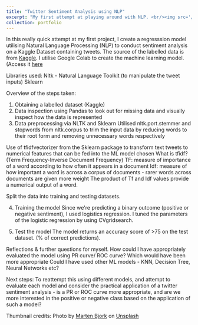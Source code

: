 ```yaml
---
title: "Twitter Sentiment Analysis using NLP"
excerpt: "My first attempt at playing around with NLP. <br/><img src='/images/marten-bjork-FVtG38Cjc_k-unsplash.jpg'>"
collection: portfolio
---
```


In this really quick attempt at my first project, I create a regresssion model utilising Natural Language Processing (NLP) to conduct sentiment analysis on a Kaggle Dataset containing tweets. The source of the labelled data is from [Kaggle](https://www.kaggle.com/datasets/kazanova/sentiment140). 
I utilise Google Colab to create the machine learning model. (Access it [here](https://colab.research.google.com/drive/1qwW-AK9HDfSjlgXsV8tRIwvy7LTWIEmS?usp=sharing)

Libraries used:
Nltk - Natural Language Toolkit (to manipulate the tweet inputs)
Sklearn

Overview of the steps taken:
1. Obtaining a labelled dataset (Kaggle)
2. Data inspection using Pandas to look out for missing data and visually inspect how the data is represented
3. Data preprocessing via NLTK and Sklearn
Utilised nltk.port.stemmer and stopwords from nltk.corpus to trim the input data by reducing words to their root form and removing unnecessary words respectively

Use of tfidfvectorizer from the Sklearn package to transform text tweets to numerical features that can be fed into the ML model chosen
  What is tfidf? (Term Frequency-Inverse Document Frequency)
  TF: measure of importance of a word according to how often it appears in a document
  Idf: measure of how important a word is across a corpus of documents - rarer words across documents are given more weight
  The product of Tf and Idf values provide a numerical output of a word.

Split the data into training and testing datasets.

4. Training the model
Since we're predicting a binary outcome (positive or negative sentiment), I used logistics regression.
I tuned the parameters of the logistic regression by using CVgridsearch.

5. Test the model
The model returns an accuracy score of >75 on the test dataset. (% of correct predictions).

Reflections & further questions for myself.
How could I have appropriately evaluated the model using PR curve/ ROC curve? Which would have been more appropriate
Could I have used other ML models - KNN, Decision Tree, Neural Networks etc?

Next steps:
To reattempt this using different models, and attempt to evaluate each model and consider the practical application of a twitter sentiment analysis - is a PR or ROC curve more appropriate, and are we more interested in the positive or negative class based on the application of such a model? 

Thumbnail credits:
Photo by [Marten Bjork](https://unsplash.com/@martenbjork?utm_content=creditCopyText&utm_medium=referral&utm_source=unsplash) on [Unsplash](https://unsplash.com/photos/person-holding-space-gray-iphone-x-FVtG38Cjc_k?utm_content=creditCopyText&utm_medium=referral&utm_source=unsplash)
      




